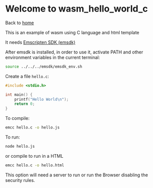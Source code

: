 # Welcome to wasm_hello_world_c

Back to [home](../readme.md)

This is an example of wasm using C language and html template


It needs [Emscripten SDK (emsdk)](../readme.md#Installing-the-C-Emscripten-SDK)

After emsdk is installed, in order to use it, activate PATH and other environment variables in the current terminal:

```bash
source ../../../emsdk/emsdk_env.sh
```
Create a file `hello.c`:

```C
#include <stdio.h>

int main() {
    printf("Hello World\n");
    return 0;
}
```

To compile:

```bash
emcc hello.c -o hello.js
```
To run:

```bash
node hello.js
```
or compile to run in a HTML

```bash
emcc hello.c -o hello.html
```

This option will need a server to run or run the Browser disabling the security rules.
